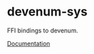 # devenum-sys #
FFI bindings to devenum.

[Documentation](https://retep998.github.io/doc/devenum-sys/)
